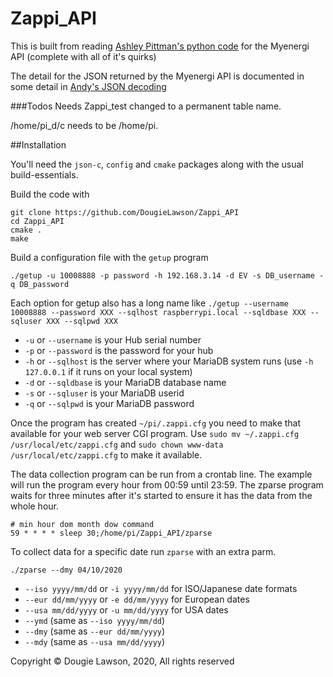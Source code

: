 # Zappi_API


This is built from reading 
[Ashley Pittman's python code](https://github.com/ashleypittman/mec)
for the Myenergi API (complete with all of it's quirks)

The detail for the JSON returned by the Myenergi API is documented in some detail in [Andy's JSON decoding](https://github.com/twonk/MyEnergi-App-Api)

###Todos
Needs Zappi_test changed to a permanent table name.

/home/pi_d/c needs to be /home/pi. 

##Installation

You'll need the `json-c`, `config` and `cmake` packages along with the usual build-essentials.

Build the code with

    git clone https://github.com/DougieLawson/Zappi_API
    cd Zappi_API
    cmake .
    make

Build a configuration file with the `getup` program 

`./getup -u 10008888 -p password -h 192.168.3.14 -d EV -s DB_username -q DB_password`

Each option for getup also has a long name like `./getup --username 10008888 --password XXX --sqlhost raspberrypi.local --sqldbase XXX --sqluser XXX --sqlpwd XXX`

- `-u` or `--username` is your Hub serial number
- `-p` or `--password` is the password for your hub
- `-h` or `--sqlhost` is the server where your MariaDB system runs (use `-h 127.0.0.1` if it runs on your local system)
- `-d` or `--sqldbase` is your MariaDB database name
- `-s` or `--sqluser` is your MariaDB userid
- `-q` or `--sqlpwd` is your MariaDB password

Once the program has created `~/pi/.zappi.cfg` you need to make that available for your web server CGI program. Use `sudo mv ~/.zappi.cfg /usr/local/etc/zappi.cfg` and `sudo chown www-data /usr/local/etc/zappi.cfg` to make it available. 

The data collection program can be run from a crontab line. The example will run the program every hour from 00:59 until 23:59. The zparse program waits for three minutes after it's started to ensure it has the data from the whole hour. 

    # min hour dom month dow command
    59 * * * * sleep 30;/home/pi/Zappi_API/zparse

To collect data for a specific date run `zparse` with an extra parm. 

 `./zparse --dmy 04/10/2020`

- `--iso yyyy/mm/dd` or `-i yyyy/mm/dd` for ISO/Japanese date formats
- `--eur dd/mm/yyyy` or `-e dd/mm/yyyy` for European dates
- `--usa mm/dd/yyyy` or `-u mm/dd/yyyy` for USA dates
- `--ymd` (same as `--iso yyyy/mm/dd`)
- `--dmy` (same as `--eur dd/mm/yyyy`) 
- `--mdy` (same as `--usa mm/dd/yyyy`)

Copyright © Dougie Lawson, 2020, All rights reserved

